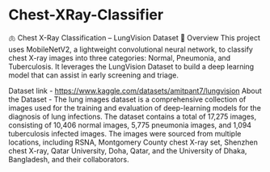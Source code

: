 # Chest-XRay-Classifier
🫁 Chest X-Ray Classification – LungVision Dataset
📌 Overview
This project uses MobileNetV2, a lightweight convolutional neural network, to classify chest X-ray images into three categories: Normal, Pneumonia, and Tuberculosis. It leverages the LungVision Dataset to build a deep learning model that can assist in early screening and triage.

Dataset link - https://www.kaggle.com/datasets/amitpant7/lungvision
About the Dataset - The lung images dataset is a comprehensive collection of images used for the training and evaluation of deep-learning models for the diagnosis of lung infections. The dataset contains a total of 17,275 images, consisting of 10,406 normal images, 5,775 pneumonia images, and 1,094 tuberculosis infected images. The images were sourced from multiple locations, including RSNA, Montgomery County chest X-ray set, Shenzhen chest X-ray, Qatar University, Doha, Qatar, and the University of Dhaka, Bangladesh, and their collaborators.
